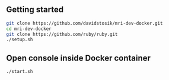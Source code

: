 ## Getting started

```sh
git clone https://github.com/davidstosik/mri-dev-docker.git
cd mri-dev-docker
git clone https://github.com/ruby/ruby.git
./setup.sh
```

## Open console inside Docker container

```sh
./start.sh
```
